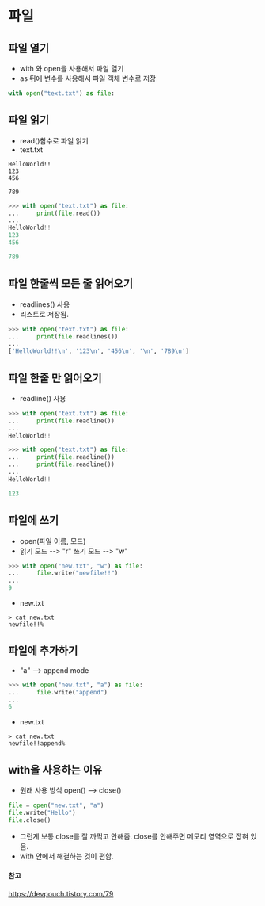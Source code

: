 # 파일

## 파일 열기
* with 와 open을 사용해서 파일 열기
* as 뒤에 변수를 사용해서 파일 객체 변수로 저장
~~~python
with open("text.txt") as file:
~~~

## 파일 읽기
* read()함수로 파일 읽기
* text.txt
~~~
HelloWorld!!
123
456

789
~~~
~~~python
>>> with open("text.txt") as file:
...     print(file.read())
...
HelloWorld!!
123
456

789
~~~

## 파일 한줄씩 모든 줄 읽어오기
* readlines() 사용
* 리스트로 저장됨.
~~~python
>>> with open("text.txt") as file:
...     print(file.readlines())
...
['HelloWorld!!\n', '123\n', '456\n', '\n', '789\n']
~~~

## 파일 한줄 만 읽어오기
* readline() 사용
~~~python
>>> with open("text.txt") as file:
...     print(file.readline())
...
HelloWorld!!

>>> with open("text.txt") as file:
...     print(file.readline())
...     print(file.readline())
...
HelloWorld!!

123
~~~

## 파일에 쓰기
* open(파일 이름, 모드)
* 읽기 모드 --> "r" 쓰기 모드 --> "w"
~~~python
>>> with open("new.txt", "w") as file:
...     file.write("newfile!!")
...
9
~~~
* new.txt
~~~
> cat new.txt
newfile!!%
~~~

## 파일에 추가하기
* "a" --> append mode
~~~python
>>> with open("new.txt", "a") as file:
...     file.write("append")
...
6
~~~
* new.txt
~~~
> cat new.txt
newfile!!append%
~~~

## with을 사용하는 이유
* 원래 사용 방식 open() --> close()
~~~python
file = open("new.txt", "a")
file.write("Hello")
file.close()
~~~
* 그런게 보통 close를 잘 까먹고 안해줌. close를 안해주면 메모리 영역으로 잡혀 있음.
* with 안에서 해결하는 것이 편함.
#### 참고
https://devpouch.tistory.com/79






